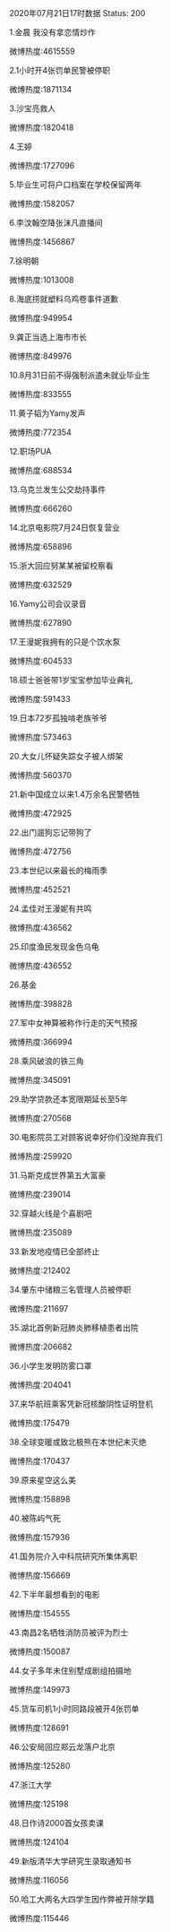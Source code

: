 2020年07月21日17时数据
Status: 200

1.金晨 我没有拿恋情炒作

微博热度:4615559

2.1小时开4张罚单民警被停职

微博热度:1871134

3.沙宝亮救人

微博热度:1820418

4.王婷

微博热度:1727096

5.毕业生可将户口档案在学校保留两年

微博热度:1582057

6.李汶翰空降张沫凡直播间

微博热度:1456867

7.徐明朝

微博热度:1013008

8.海底捞就塑料乌鸡卷事件道歉

微博热度:949954

9.龚正当选上海市市长

微博热度:849976

10.8月31日前不得强制派遣未就业毕业生

微博热度:833555

11.黄子韬为Yamy发声

微博热度:772354

12.职场PUA

微博热度:688534

13.乌克兰发生公交劫持事件

微博热度:666260

14.北京电影院7月24日恢复营业

微博热度:658896

15.浙大回应努某某被留校察看

微博热度:632529

16.Yamy公司会议录音

微博热度:627890

17.王漫妮我拥有的只是个饮水泵

微博热度:604533

18.硕士爸爸带1岁宝宝参加毕业典礼

微博热度:591433

19.日本72岁孤独啃老族爷爷

微博热度:573463

20.大女儿怀疑失踪女子被人绑架

微博热度:560370

21.新中国成立以来1.4万余名民警牺牲

微博热度:472925

22.出门遛狗忘记带狗了

微博热度:472756

23.本世纪以来最长的梅雨季

微博热度:452521

24.孟佳对王漫妮有共鸣

微博热度:436562

25.印度渔民发现金色乌龟

微博热度:436552

26.基金

微博热度:398828

27.军中女神算被称作行走的天气预报

微博热度:366994

28.乘风破浪的铁三角

微博热度:345091

29.助学贷款还本宽限期延长至5年

微博热度:270568

30.电影院员工对顾客说幸好你们没抛弃我们

微博热度:259920

31.马斯克成世界第五大富豪

微博热度:239014

32.穿越火线是个喜剧吧

微博热度:235089

33.新发地疫情已全部终止

微博热度:212402

34.肇东中储粮三名管理人员被停职

微博热度:211697

35.湖北首例新冠肺炎肺移植患者出院

微博热度:206682

36.小学生发明防雾口罩

微博热度:204041

37.来华航班乘客凭新冠核酸阴性证明登机

微博热度:175479

38.全球变暖或致北极熊在本世纪末灭绝

微博热度:170437

39.原来星空这么美

微博热度:158898

40.被陈屿气死

微博热度:157936

41.国务院介入中科院研究所集体离职

微博热度:156669

42.下半年最想看到的电影

微博热度:154555

43.南昌2名牺牲消防员被评为烈士

微博热度:150087

44.女子多年未住别墅成剧组拍摄地

微博热度:149973

45.货车司机1小时同路段被开4张罚单

微博热度:128691

46.公安局回应郑云龙落户北京

微博热度:125280

47.浙江大学

微博热度:125198

48.日作诗2000首女孩卖课

微博热度:124104

49.新版清华大学研究生录取通知书

微博热度:116056

50.哈工大两名大四学生因作弊被开除学籍

微博热度:115446

